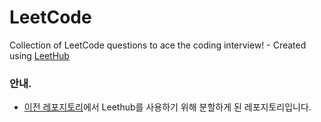 # LeetCode
Collection of LeetCode questions to ace the coding interview! - Created using [LeetHub](https://github.com/QasimWani/LeetHub)

### 안내.

- [이전 레포지토리](https://github.com/seogudwns/coding-test---private)에서 Leethub를 사용하기 위해 분할하게 된 레포지토리입니다.
